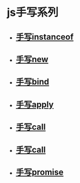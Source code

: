 # js手写系列

* ## [手写instanceof](https://github.com/CodingAndSleeping/js-handwrite/blob/master/js/myInstanceof.js)

* ## [手写new](https://github.com/CodingAndSleeping/js-handwrite/blob/master/js/myNew.js)

* ## [手写bind](https://github.com/CodingAndSleeping/js-handwrite/blob/master/js/myBind.js)

* ## [手写apply](https://github.com/CodingAndSleeping/js-handwrite/blob/master/js/myApply.js)

* ## [手写call](https://github.com/CodingAndSleeping/js-handwrite/blob/master/js/myCall.js)

* ## [手写call](https://github.com/CodingAndSleeping/js-handwrite/blob/master/js/myCall.js)

* ## [手写promise](https://github.com/CodingAndSleeping/js-handwrite/blob/master/js/myPromise.js)